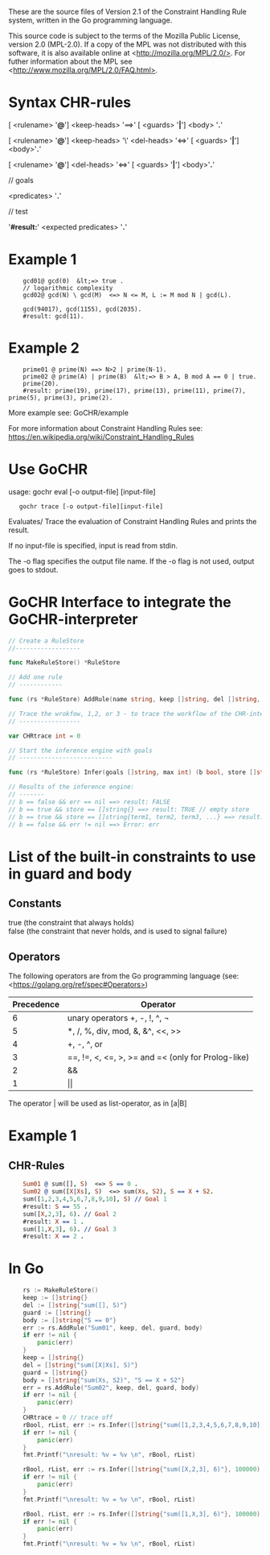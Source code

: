 These are the source files of Version 2.1 of the
Constraint Handling Rule system, written in the Go programming language.

This source code is subject to the terms of the Mozilla Public
License, version 2.0 (MPL-2.0). If a copy of the MPL was not
distributed with this software, it is also available online at
 &lt;http://mozilla.org/MPL/2.0/>.  For futher information about the MPL see  &lt;http://www.mozilla.org/MPL/2.0/FAQ.html>.

# Syntax CHR-rules

[ &lt;rulename> '**@**']  &lt;keep-heads> '==>' [ &lt;guards> '**|**']  &lt;body> '**.**'

[ &lt;rulename> '**@**']  &lt;keep-heads> '\\'  &lt;del-heads> '&lt;=>' [ &lt;guards> '**|**']  &lt;body>'**.**'

[ &lt;rulename> '**@**']  &lt;del-heads> '&lt;=>' [ &lt;guards> '**|**']  &lt;body>'**.**'

// goals

 &lt;predicates> '**.**'

// test

'**#result:**'  &lt;expected predicates> '**.**'

# Example 1

```
	gcd01@ gcd(0)  &lt;=> true .
	// logarithmic complexity
	gcd02@ gcd(N) \ gcd(M)  <=> N <= M, L := M mod N | gcd(L).

	gcd(94017), gcd(1155), gcd(2035).
	#result: gcd(11).
```

# Example 2

```	
	prime01 @ prime(N) ==> N>2 | prime(N-1).
	prime02 @ prime(A) | prime(B)  &lt;=> B > A, B mod A == 0 | true.
	prime(20).
	#result: prime(19), prime(17), prime(13), prime(11), prime(7), prime(5), prime(3), prime(2).
```

More example see: GoCHR/example

For more information about Constraint Handling Rules see: 
https://en.wikipedia.org/wiki/Constraint_Handling_Rules  
# Use GoCHR 

usage: gochr eval   [-o output-file] [input-file]

       gochr trace [-o output-file][input-file]

Evaluates/ Trace the evaluation of Constraint Handling Rules and prints the result.

If no input-file is specified, input is read from stdin.

The -o flag specifies the output file name. If the -o flag is not used,
output goes to stdout.


# GoCHR Interface to integrate the GoCHR-interpreter

```go
// Create a RuleStore
//------------------

func MakeRuleStore() *RuleStore

// Add one rule
// ------------

func (rs *RuleStore) AddRule(name string, keep []string, del []string, guard []string, body []string) error 

// Trace the wrokfow, 1,2, or 3 - to trace the workflow of the CHR-interpreter
// -----------------

var CHRtrace int = 0 

// Start the inference engine with goals
// --------------------------

func (rs *RuleStore) Infer(goals []string, max int) (b bool, store []string, err error)

// Results of the inference engine:
// -------
// b == false && err == nil ==> result: FALSE
// b == true && store == []string{} ==> result: TRUE // empty store
// b == true && store == []string{term1, term2, term3, ...} ==> result: term1, term2, term3, ...
// b == false && err != nil ==> Error: err
```

# List of the built-in constraints to use in guard and body

## Constants   

true  (the constraint that always holds)    
false  (the constraint that never holds, and is used to signal failure)

## Operators

The following operators are from the Go programming language (see:  &lt;https://golang.org/ref/spec#Operators>)

Precedence | Operator    
---------- | --------
6   |      unary operators +, -, !, ^, ¬ 
5   |     *, /, %, div, mod, &, &^,  &lt;&lt;, >>
4   |    +, -, ^, or 
3   |    ==, !=,  &lt;,  &lt;=, >, >= and =&lt; (only for Prolog-like)
2   |     &&
1   |    \|\|

The operator | will be used as list-operator, as in [a|B]

# Example 1
 
## CHR-Rules

```prolog
    Sum01 @ sum([], S)  <=> S == 0 . 
    Sum02 @ sum([X|Xs], S)  <=> sum(Xs, S2), S == X + S2.
    sum([1,2,3,4,5,6,7,8,9,10], S) // Goal 1
    #result: S == 55 .
    sum([X,2,3], 6). // Goal 2
    #result: X == 1 .
    sum([1,X,3], 6). // Goal 3
    #result: X == 2 .
```

# In Go

```go
    rs := MakeRuleStore() 
    keep := []string{} 
    del := []string{"sum([], S)"} 
    guard := []string{} 
    body := []string{"S == 0"} 
	err := rs.AddRule("Sum01", keep, del, guard, body) 
	if err != nil { 
		panic(err) 
	} 
	keep = []string{} 
	del = []string{"sum([X|Xs], S)"} 
	guard = []string{} 
	body = []string{"sum(Xs, S2)", "S == X + S2"} 
	err = rs.AddRule("Sum02", keep, del, guard, body) 
	if err != nil { 
		panic(err) 
	} 
	CHRtrace = 0 // trace off 
	rBool, rList, err := rs.Infer([]string{"sum([1,2,3,4,5,6,7,8,9,10], S)"}, 100000) 
	if err != nil { 
		panic(err)  
	} 
	fmt.Printf("\nresult: %v = %v \n", rBool, rList) 

	rBool, rList, err := rs.Infer([]string{"sum([X,2,3], 6)"}, 100000) 
	if err != nil { 
		panic(err)  
	} 
	fmt.Printf("\nresult: %v = %v \n", rBool, rList) 

	rBool, rList, err := rs.Infer([]string{"sum([1,X,3], 6)"}, 100000) 
	if err != nil { 
		panic(err)  
	} 
	fmt.Printf("\nresult: %v = %v \n", rBool, rList) 
```


